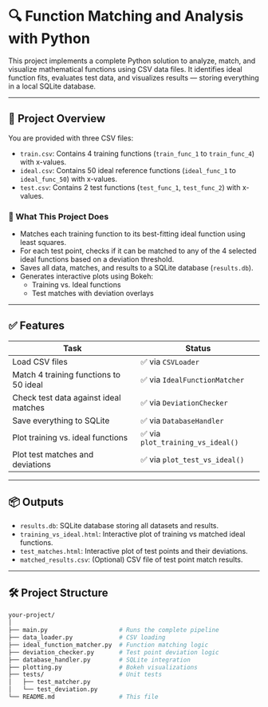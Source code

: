 # 🔍 Function Matching and Analysis with Python

This project implements a complete Python solution to analyze, match, and visualize mathematical functions using CSV data files. It identifies ideal function fits, evaluates test data, and visualizes results — storing everything in a local SQLite database.

---

## 📂 Project Overview

You are provided with three CSV files:

- `train.csv`: Contains 4 training functions (`train_func_1` to `train_func_4`) with x-values.
- `ideal.csv`: Contains 50 ideal reference functions (`ideal_func_1` to `ideal_func_50`) with x-values.
- `test.csv`: Contains 2 test functions (`test_func_1`, `test_func_2`) with x-values.

### 🧠 What This Project Does

- Matches each training function to its best-fitting ideal function using least squares.
- For each test point, checks if it can be matched to any of the 4 selected ideal functions based on a deviation threshold.
- Saves all data, matches, and results to a SQLite database (`results.db`).
- Generates interactive plots using Bokeh:
  - Training vs. Ideal functions
  - Test matches with deviation overlays

---

## ✅ Features

| Task                                      | Status                         |
|-------------------------------------------|--------------------------------|
| Load CSV files                            | ✅ via `CSVLoader`             |
| Match 4 training functions to 50 ideal    | ✅ via `IdealFunctionMatcher`  |
| Check test data against ideal matches     | ✅ via `DeviationChecker`      |
| Save everything to SQLite                 | ✅ via `DatabaseHandler`       |
| Plot training vs. ideal functions         | ✅ via `plot_training_vs_ideal()` |
| Plot test matches and deviations          | ✅ via `plot_test_vs_ideal()`  |

---

## 📦 Outputs

- `results.db`: SQLite database storing all datasets and results.
- `training_vs_ideal.html`: Interactive plot of training vs matched ideal functions.
- `test_matches.html`: Interactive plot of test points and their deviations.
- `matched_results.csv`: (Optional) CSV file of test point match results.

---

## 🛠 Project Structure

```bash
your-project/
│
├── main.py                    # Runs the complete pipeline
├── data_loader.py             # CSV loading
├── ideal_function_matcher.py  # Function matching logic
├── deviation_checker.py       # Test point deviation logic
├── database_handler.py        # SQLite integration
├── plotting.py                # Bokeh visualizations
├── tests/                     # Unit tests
│   ├── test_matcher.py
│   └── test_deviation.py
└── README.md                  # This file
